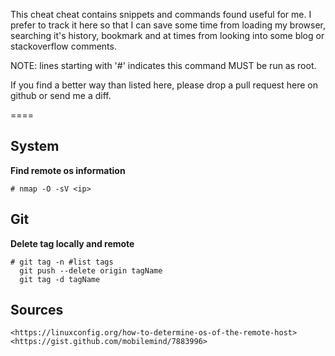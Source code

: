 This cheat cheat contains snippets and commands found useful for me. 
I prefer to track it here so that I can save some time from
loading my browser, searching it's history, bookmark and at times from
looking into some blog or stackoverflow comments. 

NOTE: lines starting with '#' indicates this command MUST be run as root.

If you find a better way than listed here, please drop a pull request here on github or
send me a diff. 

====

System
---

__Find remote os information__

	# nmap -O -sV <ip>

Git
---
__Delete tag locally and remote__

	# git tag -n #list tags
      git push --delete origin tagName
      git tag -d tagName

Sources
---

	<https://linuxconfig.org/how-to-determine-os-of-the-remote-host>
	<https://gist.github.com/mobilemind/7883996>

